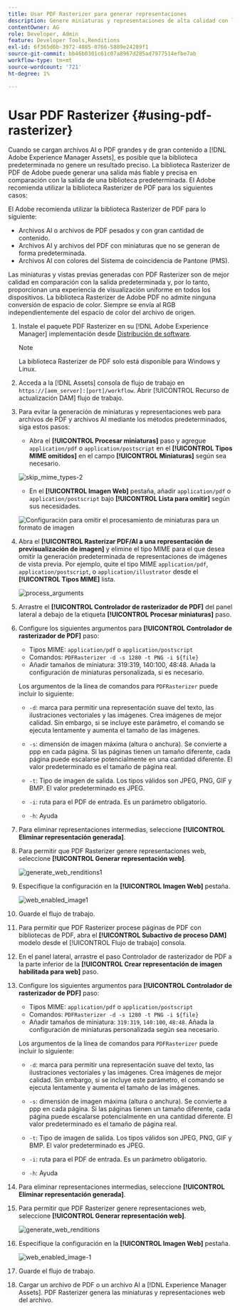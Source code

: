 ```yaml
---
title: Usar PDF Rasterizer para generar representaciones
description: Genere miniaturas y representaciones de alta calidad con la biblioteca Adobe PDF Rasterizer.
contentOwner: AG
role: Developer, Admin
feature: Developer Tools,Renditions
exl-id: 6f365d6b-3972-4885-8766-5889e24289f1
source-git-commit: bb46b0301c61c07a8967d285ad7977514efbe7ab
workflow-type: tm+mt
source-wordcount: '721'
ht-degree: 1%

---
```


# Usar PDF Rasterizer {#using-pdf-rasterizer}

Cuando se cargan archivos AI o PDF grandes y de gran contenido a [!DNL Adobe Experience Manager Assets], es posible que la biblioteca predeterminada no genere un resultado preciso. La biblioteca Rasterizer de PDF de Adobe puede generar una salida más fiable y precisa en comparación con la salida de una biblioteca predeterminada. El Adobe recomienda utilizar la biblioteca Rasterizer de PDF para los siguientes casos:

El Adobe recomienda utilizar la biblioteca Rasterizer de PDF para lo siguiente:

* Archivos AI o archivos de PDF pesados y con gran cantidad de contenido.
* Archivos AI y archivos del PDF con miniaturas que no se generan de forma predeterminada.
* Archivos AI con colores del Sistema de coincidencia de Pantone (PMS).

Las miniaturas y vistas previas generadas con PDF Rasterizer son de mejor calidad en comparación con la salida predeterminada y, por lo tanto, proporcionan una experiencia de visualización uniforme en todos los dispositivos. La biblioteca Rasterizer de Adobe PDF no admite ninguna conversión de espacio de color. Siempre se envía al RGB independientemente del espacio de color del archivo de origen.

1. Instale el paquete PDF Rasterizer en su [!DNL Adobe Experience Manager] implementación desde [Distribución de software](https://experience.adobe.com/#/downloads/content/software-distribution/en/aem.html?package=/content/software-distribution/en/details.html/content/dam/aem/public/adobe/packages/cq650/product/assets/aem-assets-pdf-rasterizer-pkg-4.4.zip).

   >[!NOTE]
   >
   >La biblioteca Rasterizer de PDF solo está disponible para Windows y Linux.

1. Acceda a la [!DNL Assets] consola de flujo de trabajo en `https://[aem_server]:[port]/workflow`. Abrir [!UICONTROL Recurso de actualización DAM] flujo de trabajo.

1. Para evitar la generación de miniaturas y representaciones web para archivos de PDF y archivos AI mediante los métodos predeterminados, siga estos pasos:

   * Abra el **[!UICONTROL Procesar miniaturas]** paso y agregue `application/pdf` o `application/postscript` en el **[!UICONTROL Tipos MIME omitidos]** en el campo **[!UICONTROL Miniaturas]** según sea necesario.

   ![skip_mime_types-2](assets/skip_mime_types-2.png)

   * En el **[!UICONTROL Imagen Web]** pestaña, añadir `application/pdf` o `application/postscript` bajo **[!UICONTROL Lista para omitir]** según sus necesidades.

   ![Configuración para omitir el procesamiento de miniaturas para un formato de imagen](assets/web_enabled_imageskiplist.png)

1. Abra el **[!UICONTROL Rasterizar PDF/AI a una representación de previsualización de imagen]** y elimine el tipo MIME para el que desea omitir la generación predeterminada de representaciones de imágenes de vista previa. Por ejemplo, quite el tipo MIME `application/pdf`, `application/postscript`, o `application/illustrator` desde el **[!UICONTROL Tipos MIME]** lista.

   ![process_arguments](assets/process_arguments.png)

1. Arrastre el **[!UICONTROL Controlador de rasterizador de PDF]** del panel lateral a debajo de la etiqueta **[!UICONTROL Procesar miniaturas]** paso.
1. Configure los siguientes argumentos para **[!UICONTROL Controlador de rasterizador de PDF]** paso:

   * Tipos MIME: `application/pdf` o `application/postscript`
   * Comandos: `PDFRasterizer -d -s 1280 -t PNG -i ${file}`
   * Añadir tamaños de miniatura: 319:319, 140:100, 48:48. Añada la configuración de miniaturas personalizada, si es necesario.

   Los argumentos de la línea de comandos para `PDFRasterizer` puede incluir lo siguiente:

   * `-d`: marca para permitir una representación suave del texto, las ilustraciones vectoriales y las imágenes. Crea imágenes de mejor calidad. Sin embargo, si se incluye este parámetro, el comando se ejecuta lentamente y aumenta el tamaño de las imágenes.

   * `-s`: dimensión de imagen máxima (altura o anchura). Se convierte a ppp en cada página. Si las páginas tienen un tamaño diferente, cada página puede escalarse potencialmente en una cantidad diferente. El valor predeterminado es el tamaño de página real.

   * `-t`: Tipo de imagen de salida. Los tipos válidos son JPEG, PNG, GIF y BMP. El valor predeterminado es JPEG.

   * `-i`: ruta para el PDF de entrada. Es un parámetro obligatorio.

   * `-h`: Ayuda


1. Para eliminar representaciones intermedias, seleccione **[!UICONTROL Eliminar representación generada]**.
1. Para permitir que PDF Rasterizer genere representaciones web, seleccione **[!UICONTROL Generar representación web]**.

   ![generate_web_renditions1](assets/generate_web_renditions1.png)

1. Especifique la configuración en la **[!UICONTROL Imagen Web]** pestaña.

   ![web_enabled_image1](assets/web_enabled_image1.png)

1. Guarde el flujo de trabajo.
1. Para permitir que PDF Rasterizer procese páginas de PDF con bibliotecas de PDF, abra el **[!UICONTROL Subactivo de proceso DAM]** modelo desde el [!UICONTROL Flujo de trabajo] consola.
1. En el panel lateral, arrastre el paso Controlador de rasterizador de PDF a la parte inferior de la **[!UICONTROL Crear representación de imagen habilitada para web]** paso.
1. Configure los siguientes argumentos para **[!UICONTROL Controlador de rasterizador de PDF]** paso:

   * Tipos MIME: `application/pdf` o `application/postscript`
   * Comandos: `PDFRasterizer -d -s 1280 -t PNG -i ${file}`
   * Añadir tamaños de miniatura: `319:319`, `140:100`, `48:48`. Añada la configuración de miniaturas personalizada según sea necesario.

   Los argumentos de la línea de comandos para `PDFRasterizer` puede incluir lo siguiente:

   * `-d`: marca para permitir una representación suave del texto, las ilustraciones vectoriales y las imágenes. Crea imágenes de mejor calidad. Sin embargo, si se incluye este parámetro, el comando se ejecuta lentamente y aumenta el tamaño de las imágenes.

   * `-s`: dimensión de imagen máxima (altura o anchura). Se convierte a ppp en cada página. Si las páginas tienen un tamaño diferente, cada página puede escalarse potencialmente en una cantidad diferente. El valor predeterminado es el tamaño de página real.

   * `-t`: Tipo de imagen de salida. Los tipos válidos son JPEG, PNG, GIF y BMP. El valor predeterminado es JPEG.

   * `-i`: ruta para el PDF de entrada. Es un parámetro obligatorio.

   * `-h`: Ayuda


1. Para eliminar representaciones intermedias, seleccione **[!UICONTROL Eliminar representación generada]**.
1. Para permitir que PDF Rasterizer genere representaciones web, seleccione **[!UICONTROL Generar representación web]**.

   ![generate_web_renditions](assets/generate_web_renditions.png)

1. Especifique la configuración en la **[!UICONTROL Imagen Web]** pestaña.

   ![web_enabled_image-1](assets/web_enabled_image-1.png)

1. Guarde el flujo de trabajo.
1. Cargar un archivo de PDF o un archivo AI a [!DNL Experience Manager Assets]. PDF Rasterizer genera las miniaturas y representaciones web del archivo.
